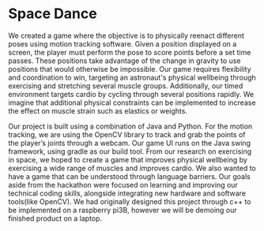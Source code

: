 # Space Dance 

We created a game where the objective is to physically reenact different poses using motion tracking software. Given a position displayed on a screen, the player must perform the pose to score points before a set time passes. These positions take advantage of the change in gravity to use positions that would otherwise be impossible. Our game requires flexibility and coordination to win, targeting an astronaut's physical wellbeing through exercising and stretching several muscle groups. Additionally, our timed environment targets cardio by cycling through several positions rapidly. We imagine that additional physical constraints can be implemented to increase the effect on muscle strain such as elastics or weights.

Our project is built using a combination of Java and Python. For the motion tracking, we are using the OpenCV library to track and grab the points of the player’s joints through a webcam. Our game UI runs on the Java swing framework, using gradle as our build tool. From our research on exercising in space, we hoped to create a game that improves physical wellbeing by exercising a wide range of muscles and improves cardio. We also wanted to have a game that can be understood through language barriers. Our goals aside from the hackathon were focused on learning and improving our technical coding skills, alongside integrating new hardware and software tools(like OpenCV). We had originally designed this project through c++ to be implemented on a raspberry pi3B, however we will be demoing our finished product on a laptop.